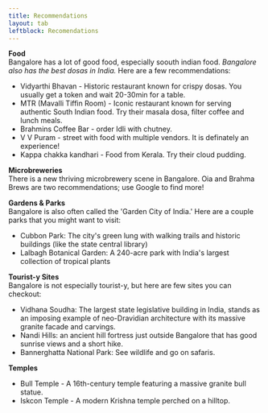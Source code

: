 ```yaml
---
title: Recommendations
layout: tab
leftblock: Recomendations
---
```

**Food**  
Bangalore has a lot of good food, especially soouth indian food. *Bangalore also has the best dosas in India.* Here are a few recommendations:
- Vidyarthi Bhavan - Historic restaurant known for crispy dosas. You usually get a token and wait 20-30min for a table.
- MTR (Mavalli Tiffin Room) - Iconic restaurant known for serving authentic South Indian food. Try their masala dosa, filter coffee and lunch meals.  
- Brahmins Coffee Bar - order Idli with chutney.
- V V Puram - street with food with multiple vendors. It is definately an experience!
- Kappa chakka kandhari -  Food from Kerala. Try their cloud pudding. 

**Microbreweries**  
There is a new thriving microbrewery scene in Bangalore. Oia and Brahma Brews are two recommendations; use Google to find more!

**Gardens & Parks**  
Bangalore is also often called the 'Garden City of India.' Here are a couple parks that you might want to visit:
- Cubbon Park: The city's green lung with walking trails and historic buildings (like the state central library)
- Lalbagh Botanical Garden: A 240-acre park with India's largest collection of tropical plants

**Tourist-y Sites**  
Bangalore is not especially tourist-y, but here are few sites you can checkout:
- Vidhana Soudha: The largest state legislative building in India, stands as an imposing example of neo-Dravidian architecture with its massive granite facade and carvings.
- Nandi Hills: an ancient hill fortress just outside Bangalore that has good sunrise views and a short hike.
- Bannerghatta National Park: See wildlife and go on safaris.

**Temples**  
- Bull Temple - A 16th-century temple featuring a massive granite bull statue.
- Iskcon Temple - A modern Krishna temple perched on a hilltop.